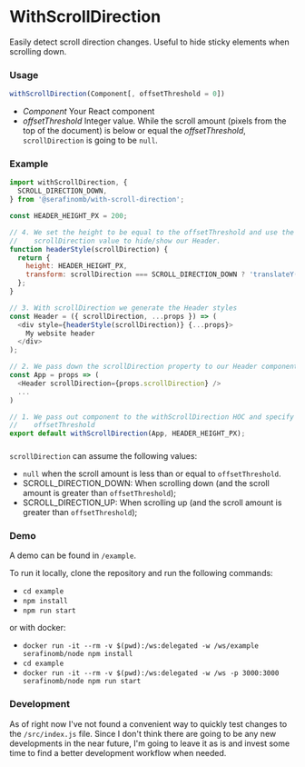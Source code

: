 # WithScrollDirection
Easily detect scroll direction changes. Useful to hide sticky elements when
scrolling down.

### Usage
```javascript
withScrollDirection(Component[, offsetThreshold = 0])
```

* *Component* Your React component
* *offsetThreshold* Integer value. While the scroll amount (pixels from the top
  of the document) is below or equal the *offsetThreshold*, `scrollDirection` is
  going to be `null`.

### Example
```javascript
import withScrollDirection, {
  SCROLL_DIRECTION_DOWN,
} from '@serafinomb/with-scroll-direction';

const HEADER_HEIGHT_PX = 200;

// 4. We set the height to be equal to the offsetThreshold and use the
//    scrollDirection value to hide/show our Header.
function headerStyle(scrollDirection) {
  return {
    height: HEADER_HEIGHT_PX,
    transform: scrollDirection === SCROLL_DIRECTION_DOWN ? 'translateY(-100%)' : null,
  };
}

// 3. With scrollDirection we generate the Header styles
const Header = ({ scrollDirection, ...props }) => (
  <div style={headerStyle(scrollDirection)} {...props}>
    My website header
  </div>
);

// 2. We pass down the scrollDirection property to our Header component
const App = props => (
  <Header scrollDirection={props.scrollDirection} />
  ...
)

// 1. We pass out component to the withScrollDirection HOC and specify an
//    offsetThreshold
export default withScrollDirection(App, HEADER_HEIGHT_PX);
```

### 
`scrollDirection` can assume the following values:
* `null` when the scroll amount is less than or equal to `offsetThreshold`.
* SCROLL_DIRECTION_DOWN: When scrolling down (and the scroll amount is greater
  than `offsetThreshold`);
* SCROLL_DIRECTION_UP: When scrolling up (and the scroll amount is greater than
  `offsetThreshold`);

### Demo
A demo can be found in `/example`.

To run it locally, clone the repository and run the following commands:
* `cd example`
* `npm install`
* `npm run start`

or with docker:
* `docker run -it --rm -v $(pwd):/ws:delegated -w /ws/example serafinomb/node npm install`
* `cd example`
* `docker run -it --rm -v $(pwd):/ws:delegated -w /ws -p 3000:3000 serafinomb/node npm run start`

### Development
As of right now I've not found a convenient way to quickly test changes to the
`/src/index.js` file. Since I don't think there are going to be any new
developments in the near future, I'm going to leave it as is and invest some
time to find a better development workflow when needed.
